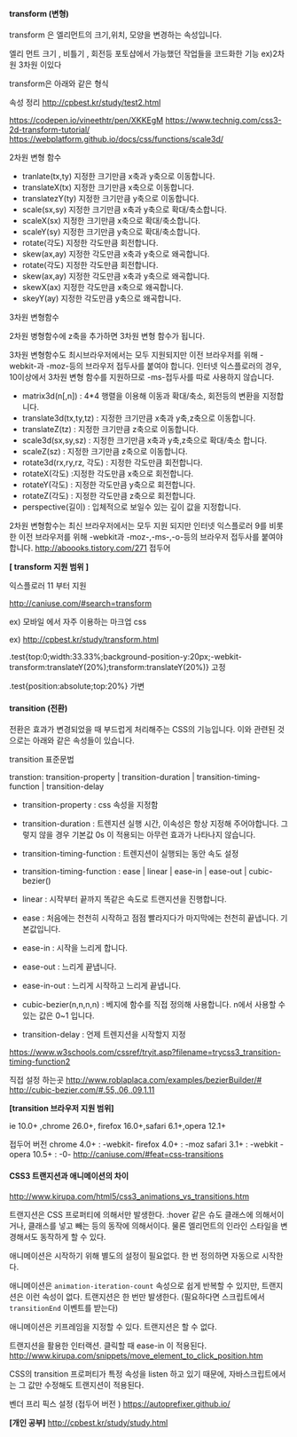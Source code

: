 #### transform (변형)

transform  은 엘리먼트의 크기,위치, 모양을 변경하는 속성입니다.

엘리 먼트 크기 , 비틀기 , 회전등 포토샵에서 가능했던 작업들을 코드화한 기능 ex)2차원 3차원 이있다

transform은 아래와 같은 형식

속성 정리 
http://cpbest.kr/study/test2.html

https://codepen.io/vineethtr/pen/XKKEgM
https://www.technig.com/css3-2d-transform-tutorial/
https://webplatform.github.io/docs/css/functions/scale3d/

2차원 변형 함수

- tranlate(tx,ty)  지정한 크기만큼 x축과 y축으로 이동합니다.
- translateX(tx) 지정한 크기만큼 x축으로 이동합니다.
- translatezY(ty) 지정한 크기만큼 y축으로 이동합니다.
- scale(sx,sy) 지정한 크기만큼 x축과 y축으로 확대/축소합니다.
- scaleX(sx) 지정한 크기만큼 x축으로 확대/축소합니다.
- scaleY(sy) 지정한 크기만큼 y축으로 확대/축소합니다.
- rotate(각도) 지정한 각도만큼 회전합니다.
- skew(ax,ay) 지정한 각도만큼 x축과 y축으로 왜곡합니다.
- rotate(각도) 지정한 각도만큼 회전합니다.
- skew(ax,ay) 지정한 각도만큼 x축과 y축으로 왜곡합니다.
- skewX(ax) 지정한 각도만큼 x축으로 왜곡합니다.
- skeyY(ay) 지정한 각도만큼 y축으로 왜곡합니다.

3차원 변형함수

2차원 병형함수에 z축을 추가하면 3차원 변형 함수가 됩니다.

3차원 변형함수도 최시브라우저에서는 모두 지원되지만 이전 브라우저를 위해 -webkit-과 -moz-등의 브라우저 접두사를 붙여야 합니다. 인터넷 익스플로러의 경우, 10이상에서 3차원 변형 함수를 지원하므로 -ms-접두사를 따로 사용하지 않습니다.

- matrix3d(n[,n]) : 4*4 행렬을 이용해 이동과 확대/축소, 회전등의 변환을 지정합니다.
- translate3d(tx,ty,tz) :  지정한 크기만큼 x축과 y축,z축으로 이동합니다.
- translateZ(tz) : 지정한 크기만큼 z축으로 이동합니다.
- scale3d(sx,sy,sz) : 지정한 크기만큼 x축과 y축,z축으로 확대/축소 합니다.
- scaleZ(sz) : 지정한 크기만큼 z축으로 이동합니다.
- rotate3d(rx,ry,rz, 각도) : 지정한 각도만큼 회전합니다.
- rotateX(각도) :지정한 각도만큼 x축으로 회전합니다.
- rotateY(각도) : 지정한 각도만큼 y축으로 회전합니다.
- rotateZ(각도) : 지정한 각도만큼 z축으로 회전합니다.
- perspective(길이) : 입체적으로 보일수 있는 깊이 값을 지정합니다.

2차원 변형함수는 최신 브라우저에서는 모두 지원 되지만 인터넷 익스플로러 9를 비롯한 이전 브라우저를 위해 -webkit과 -moz-,-ms-,-o-등의 브라우저 접두사를 붙여야 합니다.
  http://aboooks.tistory.com/271 접두어

**[ transform 지원 범위 ]**

익스플로러 11 부터 지원

http://caniuse.com/#search=transform

ex)  모바일 에서 자주 이용하는 마크업 css

ex) http://cpbest.kr/study/transform.html

.test{top:0;width:33.33%;background-position-y:20px;-webkit-transform:translateY(20%);transform:translateY(20%)}  고정

.test{position:absolute;top:20%} 가변

#### transition (전환)

전환은 효과가 변경되었을 때 부드럽게 처리해주는 CSS의 기능입니다. 이와 관련된 것으로는 아래와 같은 속성들이 있습니다. 

transition 표준문법 

transtion: transition-property | transition-duration | transition-timing-function | transition-delay

- transition-property :  css 속성을 지정함
- transition-duration : 트렌지션 실행 시간, 이속성은 항상 지정해 주어야합니다. 그렇지 않을 경우 기본값 0s 이 적용되는 아무런 효과가 나타나지 않습니다. 
- transition-timing-function :  트렌지션이 실행되는 동안 속도 설정
- transition-timing-function : ease | linear | ease-in | ease-out | cubic-bezier()

- linear : 시작부터 끝까지 똑같은 속도로 트랜지션을 진행합니다.
- ease : 처음에는 천천히 시작하고 점점 빨라지다가 마지막에는 천천히 끝냅니다. 기본값입니다.
- ease-in : 시작을 느리게 합니다.
- ease-out : 느리게 끝냅니다.
- ease-in-out : 느리게 시작하고 느리게 끝냅니다.
- cubic-bezier(n,n,n,n)  : 베지에 함수를 직접 정의해 사용합니다. n에서 사용할 수 있는 값은 0~1 입니다.
- transition-delay :  언제 트렌지션을 시작할지 지정

https://www.w3schools.com/cssref/tryit.asp?filename=trycss3_transition-timing-function2

직접 설정 하는곳  http://www.roblaplaca.com/examples/bezierBuilder/#
             http://cubic-bezier.com/#.55,.06,.09,1.11

**[transition 브라우저 지원 범위]**

 ie 10.0+ ,chrome 26.0+, firefox 16.0+,safari 6.1+,opera 12.1+

접두어 버전 
chrome 4.0+ : -webkit-
firefox 4.0+ : -moz
safari 3.1+ : -webkit - 
opera 10.5+ : -0-
http://caniuse.com/#feat=css-transitions

#### CSS3 트랜지션과 애니메이션의 차이

http://www.kirupa.com/html5/css3_animations_vs_transitions.htm

트랜지션은 CSS 프로퍼티에 의해서만 발생한다.
:hover 같은 슈도 클래스에 의해서이거나, 클래스를 넣고 빼는 등의 동작에 의해서이다.
물론 엘리먼트의 인라인 스타일을 변경해서도 동작하게 할 수 있다.

애니메이션은 시작하기 위해 별도의 설정이 필요없다.
한 번 정의하면 자동으로 시작한다.

애니메이션은 `animation-iteration-count` 속성으로 쉽게 반복할 수 있지만,
트랜지션은 이런 속성이 없다.
트랜지션은 한 번만 발생한다. (필요하다면 스크립트에서 `transitionEnd` 이벤트를 받는다)

애니메이션은 키프레임을 지정할 수 있다. 트랜지션은 할 수 없다.

트랜지션을 활용한 인터랙션. 클릭할 때 ease-in 이 적용된다.
http://www.kirupa.com/snippets/move_element_to_click_position.htm

CSS의 transition 프로퍼티가 특정 속성을 listen 하고 있기 때문에,
자바스크립트에서는 그 값만 수정해도 트랜지션이 적용된다.

벤더 프리 픽스 설정 (접두어 버전 ) 
https://autoprefixer.github.io/

**[개인 공부]**
http://cpbest.kr/study/study.html





